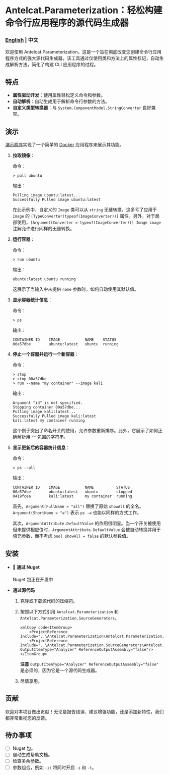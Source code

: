 # Antelcat.Parameterization：轻松构建命令行应用程序的源代码生成器

### [English](readme.md) | 中文

欢迎使用 Antelcat.Parameterization，这是一个旨在彻底改变您创建命令行应用程序方式的强大源代码生成器。该工具通过仅使用类和方法上的属性标记，自动生成解析方法，简化了构建 CLI 应用程序的过程。

## 特点

- **属性驱动开发**：使用属性轻松定义命令和参数。
- **自动解析**：自动生成用于解析命令行参数的方法。
- **自定义类型转换器**：与 `System.ComponentModel.StringConverter` 良好兼容。

## 演示

[演示程序](https://github.com/Antelcat/Antelcat.Parameterization/blob/master/src/Antelcat.Parameterization.Demo/Program.cs)实现了一个简单的 [Docker](https://www.docker.com/) 应用程序来展示其功能。

1. **拉取镜像**：

   命令：

   ```
   > pull ubuntu
   ```

   输出：

   ```
   Pulling image ubuntu:latest...
   Successfully Pulled image ubuntu:latest
   ```

   在此示例中，自定义的 `Image` 类可以从 `string` 无缝转换，这多亏了应用于 `Image` 的 `[TypeConverter(typeof(ImageConverter))]` 属性。另外，对于局部使用，`[Argument(Converter = typeof(ImageConverter))] Image image` 注解允许进行同样的无缝转换。

2. **运行容器**：

   命令：

   ```
   > run ubuntu
   ```

   输出：

   ```
   ubuntu:latest ubuntu running
   ```

   这展示了当输入中未提供 `name` 参数时，如何自动使用其默认值。

3. **显示容器统计信息**：

   命令：

   ```
   > ps
   ```

   输出：

   ```
   CONTAINER ID    IMAGE           NAME    STATUS
   00a57dbe        ubuntu:latest   ubuntu  running
   ```

4. **停止一个容器并运行一个新容器**：

   命令：

   ```
   > stop
   > stop 00a57dbe
   > run --name "my container" --image kali
   ```

   输出：

   ```
   Argument "id" is not specified.
   Stopping container 00a57dbe...
   Pulling image kali:latest...
   Successfully Pulled image kali:latest
   kali:latest my container running
   ```

   这个例子突出了命名开关的使用，允许参数重新排序。此外，它展示了如何正确解析用 `""` 包围的字符串。

5. **显示更新后的容器统计信息**：

   命令：

   ```
   > ps --all
   ```

   输出：

   ```
   CONTAINER ID    IMAGE           NAME          STATUS
   00a57dbe        ubuntu:latest   ubuntu        stopped
   0419fcea        kali:latest     my container  running
   ```

   首先，`Argument(FullName = "all")` 替换了原始 `showAll` 的全名。`Argument(ShortName = "a")` 表示 `ps -a` 也能以同样的方式工作。

   其次，`ArgumentAttribute.DefaultValue` 的作用很明显。当一个开关被使用但未提供相应值时，`ArgumentAttribute.DefaultValue` 会被自动转换并用于填充参数，而不考虑 `bool showAll = false` 的默认参数值。

## 安装

- #### 🚧 通过 Nuget

  Nuget 包正在开发中

- **通过源代码**

  1. 克隆或下载源代码的压缩包。

  2. 按照以下方式引用 `Antelcat.Parameterization` 和 `Antelcat.Parameterization.SourceGenerators`。

     ```
     xmlCopy code<ItemGroup>
         <ProjectReference Include="..\Antelcat.Parameterization\Antelcat.Parameterization.csproj"/>
         <ProjectReference Include="..\Antelcat.Parameterization.SourceGenerators\Antelcat.Parameterization.SourceGenerators.csproj" OutputItemType="Analyzer" ReferenceOutputAssembly="false"/>
     </ItemGroup>
     ```

     **注意** `OutputItemType="Analyzer" ReferenceOutputAssembly="false"` 是必须的，因为它是一个源代码生成器。

   3. 尽情享用。

## 贡献

欢迎对本项目做出贡献！无论是报告错误、建议增强功能，还是添加新特性，我们都非常重视您的反馈。

## 待办事项

- [ ] Nuget 包。
- [ ] 自动生成帮助文档。
- [ ] 检查多余参数。
- [ ] 参数组合，例如 `-it` 将同时开启 `-i` 和 `-t`。